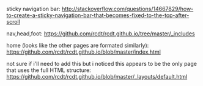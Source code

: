 sticky navigation bar:
http://stackoverflow.com/questions/14667829/how-to-create-a-sticky-navigation-bar-that-becomes-fixed-to-the-top-after-scroll

nav,head,foot:
https://github.com/rcdt/rcdt.github.io/tree/master/_includes

home (looks like the other pages are formated similarly):
https://github.com/rcdt/rcdt.github.io/blob/master/index.html

not sure if i'll need to add this but i noticed this appears to be the only
page that uses the full HTML structure:
https://github.com/rcdt/rcdt.github.io/blob/master/_layouts/default.html
